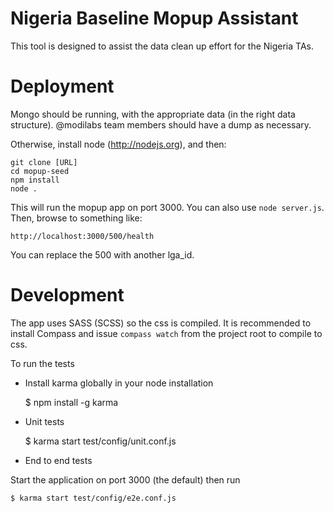 # Nigeria Baseline Mopup Assistant
This tool is designed to assist the data clean up effort for the Nigeria TAs. 

# Deployment
Mongo should be running, with the appropriate data (in the right data structure). @modilabs team members should have a dump as necessary.

Otherwise, install node (http://nodejs.org), and then:

    git clone [URL]
    cd mopup-seed
    npm install
    node .

This will run the mopup app on port 3000. You can also use `node server.js`. Then, browse to something like:

    http://localhost:3000/500/health 

You can replace the 500 with another lga_id.

# Development
The app uses SASS (SCSS) so the css is compiled. It is recommended to install Compass and issue ````compass watch```` from the project root to compile to css.

To run the tests

- Install karma globally in your node installation

    $ npm install -g karma

- Unit tests

    $ karma start test/config/unit.conf.js

- End to end tests

Start the application on port 3000 (the default) then run

    $ karma start test/config/e2e.conf.js
